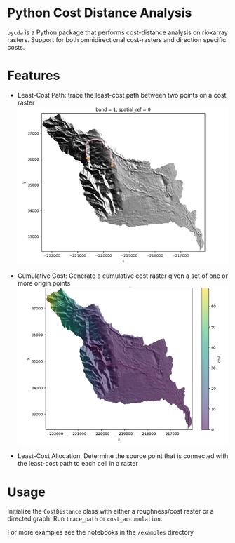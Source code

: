 Python Cost Distance Analysis
===
`pycda` is a Python package that performs cost-distance analysis on rioxarray rasters.
Support for both omnidirectional cost-rasters and direction specific costs.

Features
===
- Least-Cost Path: trace the least-cost path between two points on a cost raster
![least-cost path image](https://github.com/avkoehl/pycda/blob/main/images/lcp.png?raw=true)

- Cumulative Cost: Generate a cumulative cost raster given a set of one or more origin points
![cumulative cost image](https://github.com/avkoehl/pycda/blob/main/images/accumulated.png?raw=true)

- Least-Cost Allocation: Determine the source point that is connected with the least-cost path to each cell in a raster


Usage
===
Initialize the `CostDistance` class with either a roughness/cost raster or a directed graph. 
Run `trace_path` or `cost_accumulation`.

For more examples see the notebooks in the `/examples` directory
